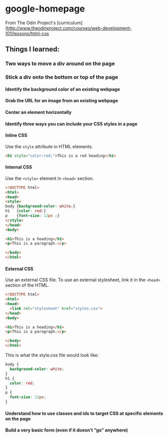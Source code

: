 # google-homepage
From The Odin Project's [curriculum](http://www.theodinproject.com/courses/web-development-101/lessons/html-css

## Things I learned: 
### Two ways to move a div around on the page

### Stick a div onto the bottom or top of the page

#### Identify the background color of an existing webpage

#### Grab the URL for an image from an existing webpage

#### Center an element horizontally

#### Identify three ways you can include your CSS styles in a page
#### Inline CSS
Use the `style` attribute in HTML elements.
```html
<h1 style="color:red;">This is a red heading</h1>
```

#### Internal CSS
Use the `<style>` element in `<head>` section. 
```html
<!DOCTYPE html>
<html>
<head>
<style>
body {background-color: white;}
h1   {color: red;}
p    {font-size: 12px ;}
</style>
</head>
<body>

<h1>This is a heading</h1>
<p>This is a paragraph.</p>

</body>
</html>
```

#### External CSS
Use an external CSS file. To use an external stylesheet, link it in the `<head>` section of the HTML. 

```html
<!DOCTYPE html>
<html>
<head>
  <link rel="stylesheet" href="styles.css">
</head>
<body>

<h1>This is a heading</h1>
<p>This is a paragraph.</p>

</body>
</html>
```
This is what the style.css file would look like:
```css
body {
  background-color: white;
}
h1 {
  color: red;
}
p {
  font-size: 12px;
}
```

#### Understand how to use classes and ids to target CSS at specific elements on the page

#### Build a very basic form (even if it doesn’t “go” anywhere)

